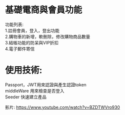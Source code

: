 # 基礎電商與會員功能
功能列表:<br>
1.註冊會員，登入，登出功能<br>
2.購物車的新增，軟刪除，修改購物商品數量<br>
3.結帳功能的防呆與VIP折扣<br>
4.電子郵件寄信<br>

# 使用技術:
Passport，JWT用來認證與產生認證token<br>
middleWare 用來檢查是否登入<br>
Seeder 快速建立產品<br>

影片:
https://www.youtube.com/watch?v=BZDTWVro930
